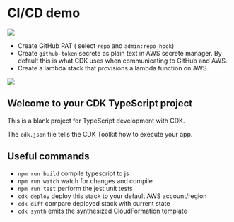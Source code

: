 # CI/CD demo

![](https://i.imgur.com/tPl5sCc.png)

- Create GitHub PAT ( select `repo` and `admin:repo_hook`)
- Create `github-token` secrete as plain text in AWS secrete manager. By default this is what CDK uses when communicating to GitHub and AWS. 
- Create a lambda stack that provisions a lambda function on AWS. 

![](https://i.imgur.com/eJyL9el.png)

## Welcome to your CDK TypeScript project

This is a blank project for TypeScript development with CDK.

The `cdk.json` file tells the CDK Toolkit how to execute your app.

## Useful commands

* `npm run build`   compile typescript to js
* `npm run watch`   watch for changes and compile
* `npm run test`    perform the jest unit tests
* `cdk deploy`      deploy this stack to your default AWS account/region
* `cdk diff`        compare deployed stack with current state
* `cdk synth`       emits the synthesized CloudFormation template
